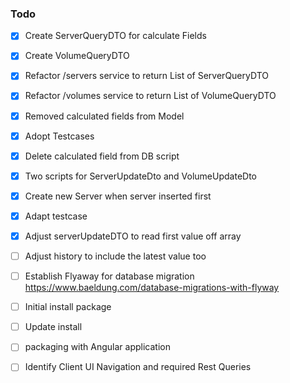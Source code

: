 ### Todo

- [x] Create ServerQueryDTO for calculate Fields
- [x] Create VolumeQueryDTO
- [x] Refactor /servers service to return List of ServerQueryDTO  
- [x] Refactor /volumes service to return List of VolumeQueryDTO  
- [x] Removed calculated fields from Model
- [x] Adopt Testcases
- [x] Delete calculated field from DB script  
- [x] Two scripts for ServerUpdateDto and VolumeUpdateDto
- [x] Create new Server when server inserted first
- [x] Adapt testcase
- [x] Adjust serverUpdateDTO to read first value off array
- [ ] Adjust history to include the latest value too
- [ ] Establish Flyaway for database migration  https://www.baeldung.com/database-migrations-with-flyway
- [ ] Initial install package
- [ ] Update install
- [ ] packaging with Angular application
- [ ] Identify Client UI Navigation and required Rest Queries 

  